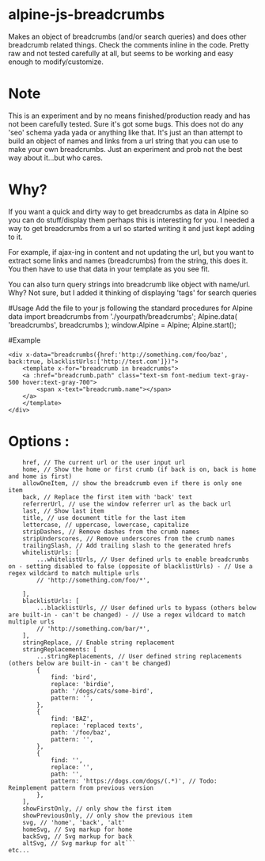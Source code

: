 # alpine-js-breadcrumbs
Makes an object of breadcrumbs (and/or search queries) and does other breadcrumb related things. 
Check the comments inline in the code. Pretty raw and not tested carefully at all, but seems to be working and easy enough to modify/customize.

# Note
This is an experiment and by no means finished/production ready and has not been carefully tested.  Sure it's got some bugs. This does not do any 'seo' schema yada yada or anything like that. It's just an than attempt to build an object of names and links from a url string that you can use to make your own breadcrumbs. Just an experiment and prob not the best way about it...but who cares.

# Why?
If you want a quick and dirty way to get breadcrumbs as data in Alpine so you can do stuff/display them perhaps this is interesting for you.  I needed a way to get breadcrumbs from a url so started writing it and just kept adding to it.

For example, if ajax-ing in content and not updating the url, but you want to extract some links and names (breadcrumbs) from the string, this does it. You then have to use that data in your template as you see fit.

You can also turn query strings into breadcrumb like object with name/url. Why? Not sure, but I added it thinking of displaying 'tags' for search queries

#Usage 
Add the file to your js following the standard procedures for Alpine data 
import breadcrumbs from './yourpath/breadcrumbs';
Alpine.data( 'breadcrumbs', breadcrumbs );
window.Alpine = Alpine;
Alpine.start();

#Example
```
<div x-data="breadcrumbs({href:'http://something.com/foo/baz', back:true, blacklistUrls:['http://test.com']})">
    <template x-for="breadcrumb in breadcrumbs">
	<a :href="breadcrumb.path" class="text-sm font-medium text-gray-500 hover:text-gray-700">
	    <span x-text="breadcrumb.name"></span>
	</a>
    </template>
</div>
```
# Options :
```disabled, // Disables the crumbs by emptying the array which allows automatic hide/show. Bypassed urls will set disable to be true.
	href, // The current url or the user input url
	home, // Show the home or first crumb (if back is on, back is home and home is first)
	allowOneItem, // show the breadcrumb even if there is only one item
	back, // Replace the first item with 'back' text
	referrerUrl, // use the window referrer url as the back url
	last, // Show last item
	title, // use document title for the last item
	lettercase, // uppercase, lowercase, capitalize
	stripDashes, // Remove dashes from the crumb names
	stripUnderscores, // Remove underscores from the crumb names
	trailingSlash, // Add trailing slash to the generated hrefs
	whitelistUrls: [
		...whitelistUrls, // User defined urls to enable breadcrumbs on - setting disabled to false (opposite of blacklistUrls) - // Use a regex wildcard to match multiple urls
		// 'http://something.com/foo/*',

	],
	blacklistUrls: [
		...blacklistUrls, // User defined urls to bypass (others below are built-in - can't be changed) - // Use a regex wildcard to match multiple urls
		// 'http://something.com/bar/*',
	],
	stringReplace, // Enable string replacement
	stringReplacements: [
		...stringReplacements, // User defined string replacements (others below are built-in - can't be changed)
		{
			find: 'bird',
			replace: 'birdie',
			path: '/dogs/cats/some-bird',
			pattern: '',
		},
		{
			find: 'BAZ',
			replace: 'replaced texts',
			path: '/foo/baz',
			pattern: '',
		},
		{
			find: '',
			replace: '',
			path: '',
			pattern: 'https://dogs.com/dogs/(.*)', // Todo: Reimplement pattern from previous version
		},
	],
	showFirstOnly, // only show the first item
	showPreviousOnly, // only show the previous item
	svg, // 'home', 'back', 'alt'
	homeSvg, // Svg markup for home
	backSvg, // Svg markup for back
	altSvg, // Svg markup for alt```
etc...

